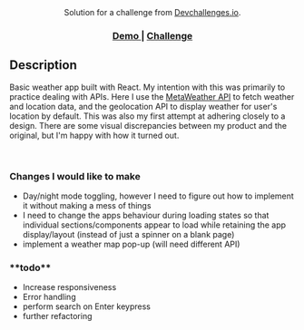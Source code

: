 <div align="center">
   Solution for a challenge from  <a href="http://devchallenges.io" target="_blank">Devchallenges.io</a>.
</div>

<div align="center">
  <h3>
    <a href="https://vigorous-bhaskara-117cc0.netlify.app/">
      Demo
    </a>
    <span> | </span>
    <a href="https://devchallenges.io/challenges/mM1UIenRhK808W8qmLWv">
      Challenge
    </a>
  </h3>
</div>

## Description

Basic weather app built with React. My intention with this was primarily to practice dealing with APIs. Here I use the [MetaWeather API](https://www.metaweather.com/api/) to fetch weather and location data, and the geolocation API to display weather for user's location by default.
This was also my first attempt at adhering closely to a design. There are some visual discrepancies between my product and the original, but I'm happy with how it turned out.

<br>

<h3>Changes I would like to make</h3>

- Day/night mode toggling, however I need to figure out how to implement it without making a mess of things
- I need to change the apps behaviour during loading states so that individual sections/components appear to load while retaining the app display/layout (instead of just a spinner on a blank page)
- implement a weather map pop-up (will need different API)

<h3>**todo**</h3>

- Increase responsiveness
- Error handling
- perform search on Enter keypress
- further refactoring

